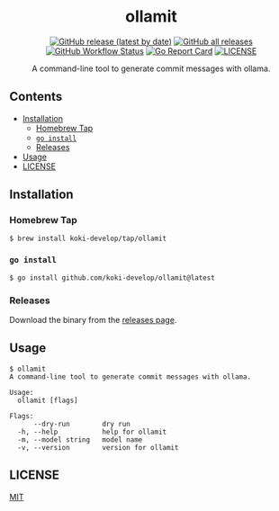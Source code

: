 <h1 align="center">ollamit</h1>

<p align="center">
 <a href="https://github.com/koki-develop/ollamit/releases/latest"><img src="https://img.shields.io/github/v/release/koki-develop/ollamit" alt="GitHub release (latest by date)"></a>
 <a href="https://github.com/koki-develop/ollamit/releases/latest"><img alt="GitHub all releases" src="https://img.shields.io/github/downloads/koki-develop/ollamit/total?style=flat"></a>
 <a href="https://github.com/koki-develop/ollamit/actions/workflows/ci.yml"><img src="https://img.shields.io/github/actions/workflow/status/koki-develop/ollamit/ci.yml?logo=github" alt="GitHub Workflow Status"></a>
 <a href="https://goreportcard.com/report/github.com/koki-develop/ollamit"><img src="https://goreportcard.com/badge/github.com/koki-develop/ollamit" alt="Go Report Card"></a>
 <a href="./LICENSE"><img src="https://img.shields.io/github/license/koki-develop/ollamit" alt="LICENSE"></a>
</p>

<p align="center">
A command-line tool to generate commit messages with ollama.
</p>

## Contents

- [Installation](#installation)
  - [Homebrew Tap](#homebrew-tap)
  - [`go install`](#go-install)
  - [Releases](#releases)
- [Usage](#usage)
- [LICENSE](#license)

## Installation

### Homebrew Tap

```console
$ brew install koki-develop/tap/ollamit
```

### `go install`

```console
$ go install github.com/koki-develop/ollamit@latest
```

### Releases

Download the binary from the [releases page](https://github.com/koki-develop/ollamit/releases/latest).

## Usage

```console
$ ollamit
A command-line tool to generate commit messages with ollama.

Usage:
  ollamit [flags]

Flags:
      --dry-run        dry run
  -h, --help           help for ollamit
  -m, --model string   model name
  -v, --version        version for ollamit
```

## LICENSE

[MIT](./LICENSE)
